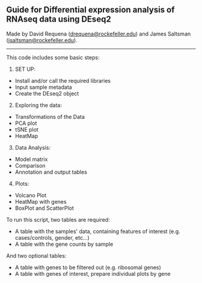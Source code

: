 ## Guide for Differential expression analysis of RNAseq data using DEseq2

Made by David Requena (drequena@rockefeller.edu) and James Saltsman (jsaltsman@rockefeller.edu).

-------------------------------------------------------------------------

This code includes some basic steps:
1. SET UP:
* Install and/or call the required libraries
* Input sample metadata
* Create the DEseq2 object
2. Exploring the data:
* Transformations of the Data
* PCA plot
* tSNE plot
* HeatMap
3. Data Analysis:
* Model matrix
* Comparison
* Annotation and output tables
4. Plots:
* Volcano Plot
* HeatMap with genes
* BoxPlot and ScatterPlot

To run this script, two tables are required:
* A table with the samples' data, containing features of interest (e.g. cases/controls, gender, etc...)
* A table with the gene counts by sample

And two optional tables:
* A table with genes to be filtered out (e.g. ribosomal genes)
* A table with genes of interest, prepare individual plots by gene
